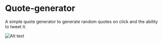 # Quote-generator

A simple quote generator to generate random quotes on click and the ability to tweet it.

![Alt text](https://gyazo.com/025ce47a744fec060c53eea4d00e122a)
